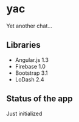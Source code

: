 yac
===

Yet another chat...

## Libraries

* Angular.js 1.3
* Firebase 1.0
* Bootstrap 3.1
* LoDash 2.4

## Status of the app

Just initialized

